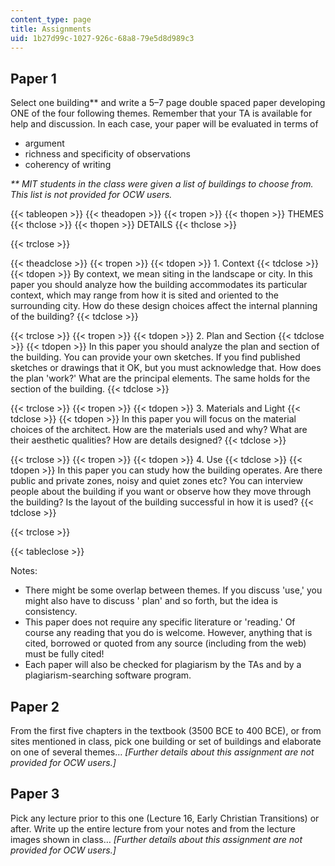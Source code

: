 ```yaml
---
content_type: page
title: Assignments
uid: 1b27d99c-1027-926c-68a8-79e5d8d989c3
---
```


Paper 1
-------

Select one building\*\* and write a 5–7 page double spaced paper developing ONE of the four following themes. Remember that your TA is available for help and discussion. In each case, your paper will be evaluated in terms of

*   argument
*   richness and specificity of observations
*   coherency of writing

_\*\* MIT students in the class were given a list of buildings to choose from. This list is not provided for OCW users._

{{< tableopen >}}
{{< theadopen >}}
{{< tropen >}}
{{< thopen >}}
THEMES
{{< thclose >}}
{{< thopen >}}
DETAILS
{{< thclose >}}

{{< trclose >}}

{{< theadclose >}}
{{< tropen >}}
{{< tdopen >}}
1\. Context
{{< tdclose >}}
{{< tdopen >}}
By context, we mean siting in the landscape or city. In this paper you should analyze how the building accommodates its particular context, which may range from how it is sited and oriented to the surrounding city. How do these design choices affect the internal planning of the building?
{{< tdclose >}}

{{< trclose >}}
{{< tropen >}}
{{< tdopen >}}
2\. Plan and Section
{{< tdclose >}}
{{< tdopen >}}
In this paper you should analyze the plan and section of the building. You can provide your own sketches. If you find published sketches or drawings that it OK, but you must acknowledge that. How does the plan 'work?' What are the principal elements. The same holds for the section of the building.
{{< tdclose >}}

{{< trclose >}}
{{< tropen >}}
{{< tdopen >}}
3\. Materials and Light
{{< tdclose >}}
{{< tdopen >}}
In this paper you will focus on the material choices of the architect. How are the materials used and why? What are their aesthetic qualities? How are details designed?
{{< tdclose >}}

{{< trclose >}}
{{< tropen >}}
{{< tdopen >}}
4\. Use
{{< tdclose >}}
{{< tdopen >}}
In this paper you can study how the building operates. Are there public and private zones, noisy and quiet zones etc? You can interview people about the building if you want or observe how they move through the building? Is the layout of the building successful in how it is used?
{{< tdclose >}}

{{< trclose >}}

{{< tableclose >}}

Notes:

*   There might be some overlap between themes. If you discuss 'use,' you might also have to discuss ' plan' and so forth, but the idea is consistency.
*   This paper does not require any specific literature or 'reading.' Of course any reading that you do is welcome. However, anything that is cited, borrowed or quoted from any source (including from the web) must be fully cited!
*   Each paper will also be checked for plagiarism by the TAs and by a plagiarism-searching software program.

Paper 2
-------

From the first five chapters in the textbook (3500 BCE to 400 BCE), or from sites mentioned in class, pick one building or set of buildings and elaborate on one of several themes… _\[Further details about this assignment are not provided for OCW users.\]_

Paper 3
-------

Pick any lecture prior to this one (Lecture 16, Early Christian Transitions) or after. Write up the entire lecture from your notes and from the lecture images shown in class… _\[Further details about this assignment are not provided for OCW users.\]_